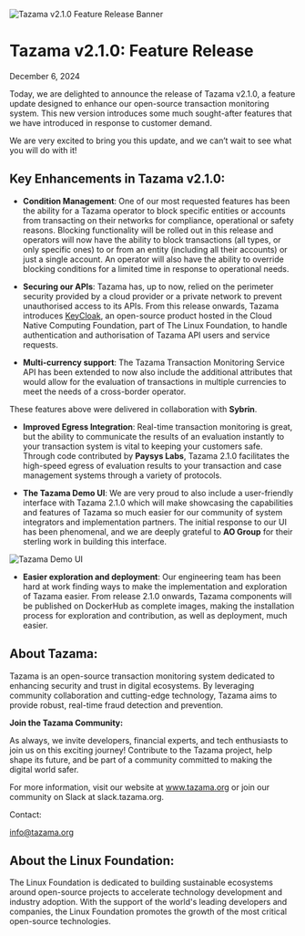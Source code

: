 ![Tazama v2.1.0 Feature Release Banner](/image/feature-release-v2.1.0-banner.png)
# Tazama v2.1.0: Feature Release

December 6, 2024

Today, we are delighted to announce the release of Tazama v2.1.0, a feature update designed to enhance our open-source transaction monitoring system. This new version introduces some much sought-after features that we have introduced in response to customer demand.

We are very excited to bring you this update, and we can’t wait to see what you will do with it!

## Key Enhancements in Tazama v2.1.0:

- **Condition Management**: One of our most requested features has been the ability for a Tazama operator to block specific entities or accounts from transacting on their networks for compliance, operational or safety reasons. Blocking functionality will be rolled out in this release and operators will now have the ability to block transactions (all types, or only specific ones) to or from an entity (including all their accounts) or just a single account. An operator will also have the ability to override blocking conditions for a limited time in response to operational needs.

- **Securing our APIs**: Tazama has, up to now, relied on the perimeter security provided by a cloud provider or a private network to prevent unauthorised access to its APIs. From this release onwards, Tazama introduces [KeyCloak](https://www.keycloak.org/), an open-source product hosted in the Cloud Native Computing Foundation, part of The Linux Foundation, to handle authentication and authorisation of Tazama API users and service requests.

- **Multi-currency support**: The Tazama Transaction Monitoring Service API has been extended to now also include the additional attributes that would allow for the evaluation of transactions in multiple currencies to meet the needs of a cross-border operator.

These features above were delivered in collaboration with **Sybrin**.

- **Improved Egress Integration**: Real-time transaction monitoring is great, but the ability to communicate the results of an evaluation instantly to your transaction system is vital to keeping your customers safe. Through code contributed by **Paysys Labs**, Tazama 2.1.0 facilitates the high-speed egress of evaluation results to your transaction and case management systems through a variety of protocols.

- **The Tazama Demo UI**: We are very proud to also include a user-friendly interface with Tazama 2.1.0 which will make showcasing the capabilities and features of Tazama so much easier for our community of system integrators and implementation partners. The initial response to our UI has been phenomenal, and we are deeply grateful to **AO Group** for their sterling work in building this interface.

![Tazama Demo UI](/image/feature-release-v2.1.0-demo-ui.png)

- **Easier exploration and deployment**: Our engineering team has been hard at work finding ways to make the implementation and exploration of Tazama easier. From release 2.1.0 onwards, Tazama components will be published on DockerHub as complete images, making the installation process for exploration and contribution, as well as deployment, much easier.

## About Tazama:

Tazama is an open-source transaction monitoring system dedicated to enhancing security and trust in digital ecosystems. By leveraging community collaboration and cutting-edge technology, Tazama aims to provide robust, real-time fraud detection and prevention.

**Join the Tazama Community:**

As always, we invite developers, financial experts, and tech enthusiasts to join us on this exciting journey! Contribute to the Tazama project, help shape its future, and be part of a community committed to making the digital world safer.

For more information, visit our website at www.tazama.org or join our community on Slack at slack.tazama.org.

Contact:

info@tazama.org

## About the Linux Foundation:

The Linux Foundation is dedicated to building sustainable ecosystems around open-source projects to accelerate technology development and industry adoption. With the support of the world's leading developers and companies, the Linux Foundation promotes the growth of the most critical open-source technologies.
